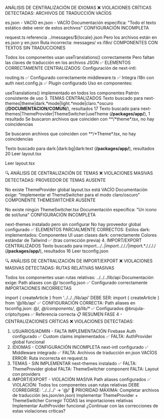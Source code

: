 ANÁLISIS DE CENTRALIZACIÓN DE IDIOMAS ❌ VIOLACIONES CRÍTICAS DETECTADAS: ARCHIVOS DE TRADUCCIÓN
VACÍOS

es.json - VACÍO en.json - VACÍO Documentación especifica: "Todo el texto estático debe venir de
estos archivos" CONFIGURACIÓN INCOMPLETA

request.ts referencia ../messages/${locale}.json Pero los archivos están en es.json y en.json Ruta
incorrecta: messages/ vs i18n/ COMPONENTES CON TEXTOS SIN TRADUCCIONES

Todos los componentes usan useTranslations() correctamente Pero faltan las claves de traducción en
los archivos JSON ✅ ELEMENTOS CORRECTAMENTE CENTRALIZADOS: Configuración de next-intl:

routing.ts ✅ Configurado correctamente middleware.ts ✅ Integra i18n con auth next.config.js ✅
Plugin configurado Uso en componentes:

useTranslations() implementado en todos los componentes Patrón consistente de uso 3. TEMAS
CENTRALIZADOS Texto buscado para next-themes|theme|dark.*mode|light.*mode|claro.*oscuro
(**/DOCUMENTACION/COMUN/**), resultados 17 Texto buscado para
next-themes|ThemeProvider|ThemeSwitcher|useTheme (**/packages/app/**), 1 resultado Se buscaron
archivos que coinciden con \*\*/*theme\*.tsx, no hay coincidencias

Se buscaron archivos que coinciden con \**/*Theme\*.tsx, no hay coincidencias

Texto buscado para dark:|dark:bg|dark:text (**/packages/app/**), resultados 20 Leer layout.tsx

Leer layout.tsx

🔍 ANÁLISIS DE CENTRALIZACIÓN DE TEMAS ❌ VIOLACIONES MASIVAS DETECTADAS: PROVEEDOR DE TEMAS AUSENTE

No existe ThemeProvider global layout.tsx está VACÍO Documentación exige: "Implementar el
ThemeSwitcher para el modo claro/oscuro" COMPONENTE THEMESWITCHER AUSENTE

No existe ningún ThemeSwitcher.tsx Documentación especifica: "Un icono de sol/luna" CONFIGURACIÓN
INCOMPLETA

next-themes instalado pero sin configurar No hay proveedor global configurado ✅ ELEMENTOS
PARCIALMENTE CORRECTOS: Estilos dark: implementados: Componentes UI usan clases dark: correctamente
Colores estándar de Tailwind ✅ (tras corrección previa) 4. IMPORT/EXPORT CENTRALIZADOS Texto
buscado para import._\.\./\.\.|import._\./\./\./|import.\*\./\./\./\./ (**/packages/app/**),
resultados 16 Leer tsconfig.json

🔍 ANÁLISIS DE CENTRALIZACIÓN DE IMPORT/EXPORT ❌ VIOLACIONES MASIVAS DETECTADAS: RUTAS RELATIVAS
MASIVAS

Todos los componentes usan rutas relativas: ../../../lib/api Documentación exige: Path aliases con
@/ tsconfig.json ✅ Configurado correctamente IMPORTACIONES INCORRECTAS

import { createArticle } from '../../../lib/api' DEBE SER: import { createArticle } from '@/lib/api'
✅ CONFIGURACIÓN CORRECTA: Path aliases en tsconfig.json: @/_, @/components/_, @/lib/\* ✅
Configurados @brujula-cripto/types ✅ Referencia correcta 📋 RESUMEN FASE 4 - CENTRALIZACIONES
CRÍTICAS ❌ VIOLACIONES DETECTADAS:

1. USUARIOS/ADMIN - FALTA IMPLEMENTACIÓN Firebase Auth configurado ✅ Custom claims implementados ✅
   FALTA: AuthProvider global funcional
2. IDIOMAS - CONFIGURACIÓN INCOMPLETA next-intl configurado ✅ Middleware integrado ✅ FALTA:
   Archivos de traducción en.json VACÍOS ERROR: Ruta incorrecta en request.ts
3. TEMAS - SIN IMPLEMENTAR next-themes instalado ✅ FALTA: ThemeProvider global FALTA: ThemeSwitcher
   component FALTA: Layout con providers
4. IMPORT/EXPORT - VIOLACIÓN MASIVA Path aliases configurados ✅ VIOLACIÓN: Todos los componentes
   usan rutas relativas DEBE CORREGIRSE: '../../../' → '@/' 🚨 PRIORIDAD MÁXIMA: Completar archivos
   de traducción (es.json/en.json) Implementar ThemeProvider + ThemeSwitcher Corregir TODAS las
   importaciones relativas Implementar AuthProvider funcional ¿Continuar con las correcciones de
   estas violaciones críticas?
